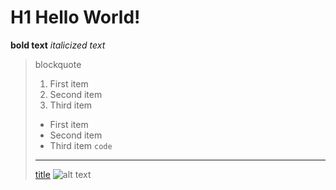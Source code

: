 # H1 Hello World!
**bold text** 
*italicized text* 
> blockquote
> 1. First item
> 2. Second item
> 3. Third item
> 	- First item
> 	- Second item
> 	- Third item
> 	`code`
> 	---
> 	[title](https://www.example.com)
> 	![alt text](image.jpg)
